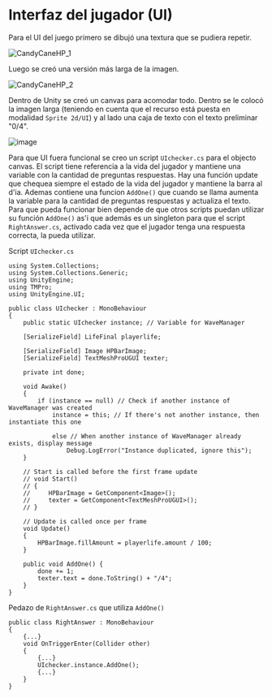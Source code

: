 # Interfaz del jugador (UI)

Para el UI del juego primero se dibujó una textura que se pudiera repetir.

![CandyCaneHP_1](https://github.com/user-attachments/assets/21215f82-1667-4ec3-aeb0-a22b89868ec2)

Luego se creó una versión más larga de la imagen.

![CandyCaneHP_2](https://github.com/user-attachments/assets/8bc9b1ee-2f5d-4517-9843-3b0050295cc5)

Dentro de Unity se creó un canvas para acomodar todo. Dentro se le colocó la imagen larga (teniendo en cuenta que el recurso está puesta en modalidad `Sprite 2d/UI`) y al lado una caja de texto con el texto preliminar "0/4".

![image](https://github.com/user-attachments/assets/9f9b3709-466a-42ea-b337-aa4f240f1196)

Para que UI fuera funcional se creo un script `UIchecker.cs` para el objecto canvas. El script tiene referencia a la vida del jugador y mantiene una variable con la cantidad de preguntas respuestas. Hay una función update que chequea siempre el estado de la vida del jugador y mantiene la barra al d'ia. Ademas contiene una funcion `AddOne()` que cuando se llama aumenta la variable para la cantidad de preguntas respuestas y actualiza el texto. Para que pueda funcionar bien depende de que otros scripts puedan utilizar su función `AddOne()` as'i que además es un singleton para que el script `RightAnswer.cs`, activado cada vez que el jugador tenga una respuesta correcta, la pueda utilizar.

Script `UIchecker.cs`
```
using System.Collections;
using System.Collections.Generic;
using UnityEngine;
using TMPro;
using UnityEngine.UI;

public class UIchecker : MonoBehaviour
{
    public static UIchecker instance; // Variable for WaveManager

    [SerializeField] LifeFinal playerlife;

    [SerializeField] Image HPBarImage;
    [SerializeField] TextMeshProUGUI texter;

    private int done;

    void Awake()
    {
        if (instance == null) // Check if another instance of WaveManager was created
            instance = this; // If there's not another instance, then instantiate this one

            else // When another instance of WaveManager already exists, display message
                Debug.LogError("Instance duplicated, ignore this");
    }

    // Start is called before the first frame update
    // void Start()
    // {
    //     HPBarImage = GetComponent<Image>();
    //     texter = GetComponent<TextMeshProUGUI>();
    // }

    // Update is called once per frame
    void Update()
    {
        HPBarImage.fillAmount = playerlife.amount / 100;
    }

    public void AddOne() {
        done += 1;
        texter.text = done.ToString() + "/4";
    }
}
```

Pedazo de `RightAnswer.cs` que utiliza `AddOne()`
```
public class RightAnswer : MonoBehaviour
{
    {...}
    void OnTriggerEnter(Collider other)
    {
        {...}
        UIchecker.instance.AddOne();
        {...}    
    }
}
```

